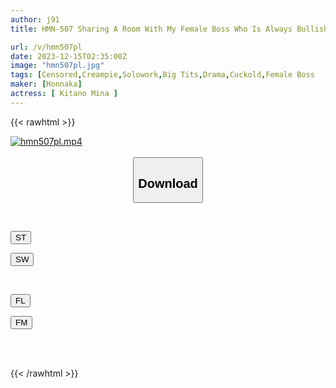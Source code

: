 ```yaml
---
author: j91
title: HMN-507 Sharing A Room With My Female Boss Who Is Always Bullish And Never Shows Weakness... I, The Unparalleled Premature Ejaculator, Cums Inside My Defenseless Breasts And Somewhat Lonely Face With A Piston In Heat... Mina Kitano

url: /v/hmn507pl
date: 2023-12-15T02:35:00Z
image: "hmn507pl.jpg"
tags: [Censored,Creampie,Solowork,Big Tits,Drama,Cuckold,Female Boss	 ]
maker: [Honnaka]
actress: [ Kitano Mina ]
---
```



{{< rawhtml >}}

<div class="video" data-videoid="dqGzO3eqz2fk8j2">
    <a href="javascript:;">
        <img src="/v/hmn507pl/hmn507pl.jpg" width="WIDTH" height="HEIGHT" alt="hmn507pl.mp4" loading="lazy">
    </a>
</div>

<script type="text/javascript" src="https://j91.asia/asset/on-demand-st.js"></script>

<br>
  <link rel="stylesheet" href="https://j91.asia/asset/bs5.css">
  
  <center>
  <button class="btn btn-primary" type="button" data-bs-toggle="collapse" data-bs-target=".multi-collapse" aria-expanded="false" aria-controls="multiCollapseExample1 multiCollapseExample2"><h2>Download</h2></button></center>
</p>
<div class="row">
  <div class="col">
    <div class="collapse multi-collapse" id="multiCollapseExample1">
      <div class="card card-body">
	      	      <br>
<div class="buttons">  
<p><a href="https://streamtape.to/v/dqGzO3eqz2fk8j2" target="_blank"><button class="btn-hover color-3"><i class="fa fa-download"></i> ST</button></a></p>
<p><a href="https://flaswish.com/4kp8bho6b2qy" target="_blank"><button class="btn-hover color-2"><i class="fa fa-download"></i> SW</button></a></p></div>
    </div>
  </div>
</div>
  <div class="col">
    <div class="collapse multi-collapse" id="multiCollapseExample2">
      <div class="card card-body">
	      <br>
<div class="buttons">
<p><a href="javascript:;" target="_blank"><button class="btn-hover color-9"><i class="fa fa-download"></i> FL</button></a></p>
<p><a href="javascript:;" target="_blank"><button class="btn-hover color-8"><i class="fa fa-download"></i> FM</button></a></p></div>
<br><br>
      </div>
    </div>
  </div>
</div>

{{< /rawhtml >}}
